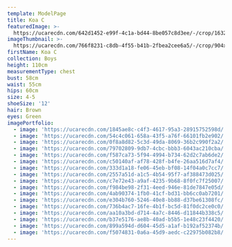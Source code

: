 ```yaml
---
template: ModelPage
title: Koa C
featuredImage: >-
  https://ucarecdn.com/642d1452-e99f-4c1a-bd44-8be057c8d3ee/-/crop/1632x1142/0,55/-/preview/
imageThumbnail: >-
  https://ucarecdn.com/766f8231-c8db-4f55-b41b-2fbea2cee6a5/-/crop/904x1020/373,134/-/preview/
firstName: Koa C
collection: Boys
height: 110cm
measurementType: chest
bust: 58cm
waist: 55cm
hips: 60cm
size: 4-5
shoeSize: '12'
hair: Brown
eyes: Green
imagePortfolio:
  - image: 'https://ucarecdn.com/1845ae8c-c4f3-4617-95a3-28915752598d/'
  - image: 'https://ucarecdn.com/54c4c061-658a-43f5-a76f-66101fb2e902/'
  - image: 'https://ucarecdn.com/0f8a8d82-5c3d-49da-8069-36b2c990f2a2/'
  - image: 'https://ucarecdn.com/79702809-9db7-4cbc-bbb3-6043ac210cba/'
  - image: 'https://ucarecdn.com/f587ca73-5f94-4994-b734-62d2c7ab6de2/'
  - image: 'https://ucarecdn.com/c50140af-af78-428f-b4fe-26aa516d7af4/'
  - image: 'https://ucarecdn.com/333d1a18-fe06-45eb-bf08-14f04a0c7cc7/'
  - image: 'https://ucarecdn.com/2557a51d-a1c5-4b54-95f7-af388473d025/'
  - image: 'https://ucarecdn.com/c7e72e43-a9af-4235-9b68-8f0fc7f25007/'
  - image: 'https://ucarecdn.com/f984be98-2f31-4eed-946e-81de7847e05d/'
  - image: 'https://ucarecdn.com/4ab90374-1fb0-41cf-bd31-bb6cc0ab7201/'
  - image: 'https://ucarecdn.com/e304b760-5246-40e8-bb88-d37be61308fc/'
  - image: 'https://ucarecdn.com/736b4ac7-16fe-4b1f-bc5d-81f0dc2ce0c0/'
  - image: 'https://ucarecdn.com/aa10a3bd-d714-4a7c-8446-d11844b338c5/'
  - image: 'https://ucarecdn.com/b37e5176-ae8b-40ad-b5b5-1e48c23f4420/'
  - image: 'https://ucarecdn.com/899a594d-d604-45d5-a1af-b192af52374b/'
  - image: 'https://ucarecdn.com/f5074831-0a6a-45d9-aedc-c22975b082b8/'
---
```


